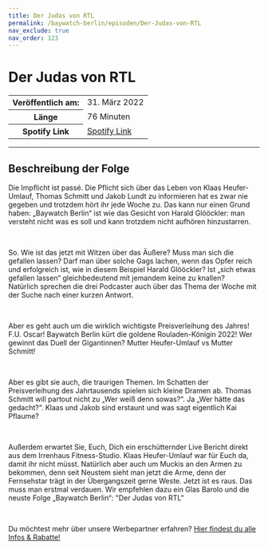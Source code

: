 ```yaml
---
title: Der Judas von RTL
permalink: /baywatch-berlin/episoden/Der-Judas-von-RTL
nav_exclude: true
nav_order: 123
---
```


# Der Judas von RTL
<table class="resp-table dcf-table dcf-table-responsive dcf-table-bordered dcf-table-striped dcf-w-100%">
                    <tbody>
                        <tr>
                            <th scope="row">Veröffentlich am:</th>
                            <td data-label="Veröffentlich am:">31. März 2022</td>
                        </tr>
                        <tr>
                            <th scope="row">Länge </th>
                            <td data-label="Länge ">76 Minuten</td>
                        </tr><tr>
                                <th scope="row">Spotify Link</th>
                                <td data-label="Spotify Link"><a href="https://open.spotify.com/episode/6lj05RTC5nj4ZdRdgjoPe1">Spotify Link</a></td>
                            </tr></tbody>
                </table>

***

## Beschreibung der Folge

<div>
<p>Die Impflicht ist passé. Die Pflicht sich über das Leben von Klaas Heufer-Umlauf, Thomas Schmitt und Jakob Lundt zu informieren hat es zwar nie gegeben und trotzdem hört ihr jede Woche zu. Das kann nur einen Grund haben: „Baywatch Berlin“ ist wie das Gesicht von Harald Glööckler: man versteht nicht was es soll und kann trotzdem nicht aufhören hinzustarren.</p><br/><p>So. Wie ist das jetzt mit Witzen über das Äußere? Muss man sich die gefallen lassen? Darf man über solche Gags lachen, wenn das Opfer reich und erfolgreich ist, wie in diesem Beispiel Harald Glööckler? Ist „sich etwas gefallen lassen“ gleichbedeutend mit jemandem keine zu knallen? <br/>Natürlich sprechen die drei Podcaster auch über das Thema der Woche mit der Suche nach einer kurzen Antwort.</p><br/><p>Aber es geht auch um die wirklich wichtigste Preisverleihung des Jahres! F.U. Oscar! Baywatch Berlin kürt die goldene Rouladen-Königin 2022! Wer gewinnt das Duell der Gigantinnen? Mutter Heufer-Umlauf vs Mutter Schmitt!</p><br/><p>Aber es gibt sie auch, die traurigen Themen. Im Schatten der Preisverleihung des Jahrtausends spielen sich kleine Dramen ab. Thomas Schmitt will partout nicht zu „Wer weiß denn sowas?“. Ja „Wer hätte das gedacht?“. Klaas und Jakob sind erstaunt und was sagt eigentlich Kai Pflaume?</p><br/><p>Außerdem erwartet Sie, Euch, Dich ein erschütternder Live Bericht direkt aus dem Irrenhaus Fitness-Studio. Klaas Heufer-Umlauf war für Euch da, damit ihr nicht müsst. Natürlich aber auch um Muckis an den Armen zu bekommen, denn seit Neustem sieht man jetzt die Arme, denn der Fernsehstar trägt in der Übergangszeit gerne Weste. Jetzt ist es raus. Das muss man erstmal verdauen. Wir empfehlen dazu ein Glas Barolo und die neuste Folge „Baywatch Berlin“: &#34;Der Judas von RTL&#34;</p><br/><p>Du möchtest mehr über unsere Werbepartner erfahren? <a href="https://linktr.ee/BaywatchBerlin" rel="nofollow">Hier findest du alle Infos &amp; Rabatte!</a></p>  
</div>

